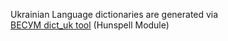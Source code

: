 Ukrainian Language dictionaries are generated via  
[ВЕСУМ dict_uk tool](https://github.com/brown-uk/dict_uk) (Hunspell Module)